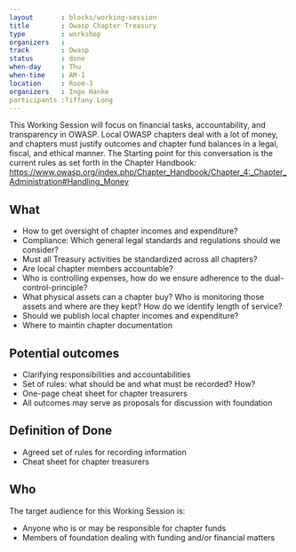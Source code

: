 ```yaml
---
layout       : blocks/working-session
title        : Owasp Chapter Treasury
type         : workshop
organizers   :
track        : Owasp
status       : done
when-day     : Thu
when-time    : AM-1
location     : Room-3
organizers   : Ingo Hanke
participants :Tiffany Long
---
```


This Working Session will focus on financial tasks, accountability, and transparency in OWASP. Local OWASP chapters deal with a lot of money, and chapters must justify outcomes and chapter fund balances in a legal, fiscal, and ethical manner.  The Starting point for this conversation is the current rules as set forth in the Chapter Handbook: https://www.owasp.org/index.php/Chapter_Handbook/Chapter_4:_Chapter_Administration#Handling_Money

## What

- How to get oversight of chapter incomes and expenditure?
- Compliance: Which general legal standards and regulations should we consider?
- Must all Treasury activities be standardized across all chapters?
- Are local chapter members accountable?
- Who is controlling expenses, how do we ensure adherence to the dual-control-principle?
- What physical assets can a chapter buy? Who is monitoring those assets and where are they kept? How do we identify length of service?
- Should we publish local chapter incomes and expenditure?
- Where to maintin chapter documentation

## Potential outcomes

- Clarifying responsibilities and accountabilities
- Set of rules: what should be and what must be recorded? How?
- One-page cheat sheet for chapter treasurers
- All outcomes may serve as proposals for discussion with foundation

## Definition of Done

- Agreed set of rules for recording information
- Cheat sheet for chapter treasurers

## Who

The target audience for this Working Session is:

- Anyone who is or may be responsible for chapter funds
- Members of foundation dealing with funding and/or financial matters
